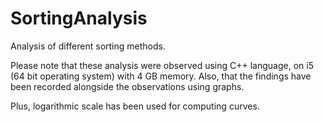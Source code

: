 # SortingAnalysis
Analysis of different sorting methods.

Please note that these analysis were observed using C++ language, on i5 (64 bit operating system) with 4 GB memory. 
Also, that the findings have been recorded alongside the observations using graphs.

Plus, logarithmic scale has been used for computing curves.
